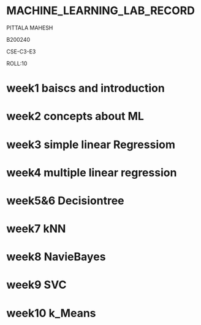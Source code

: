 # MACHINE_LEARNING_LAB_RECORD
PITTALA MAHESH

B200240

CSE-C3-E3

ROLL:10

# week1 baiscs and introduction
# week2 concepts about ML
# week3 simple linear Regressiom
# week4 multiple linear regression
# week5&6 Decisiontree
# week7 kNN
# week8 NavieBayes
# week9 SVC
# week10 k_Means
